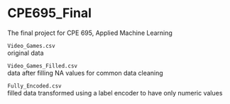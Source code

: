 # CPE695_Final
The final project for CPE 695, Applied Machine Learning

`Video_Games.csv`  
original data

`Video_Games_Filled.csv`  
data after filling NA values for common data cleaning

`Fully_Encoded.csv`  
filled data transformed using a label encoder to have only numeric values
